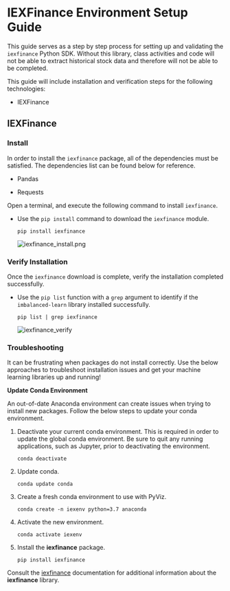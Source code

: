 # IEXFinance Environment Setup Guide

This guide serves as a step by step process for setting up and validating the `iexfinance` Python SDK. Without this library, class activities and code will not be able to extract historical stock data and therefore will not be able to be completed.

This guide will include installation and verification steps for the following technologies:

* IEXFinance

## IEXFinance

### Install

In order to install the `iexfinance` package, all of the dependencies must be satisfied. The dependencies list can be found below for reference.

* Pandas

* Requests

Open a terminal, and execute the following command to install `iexfinance`.

* Use the `pip install` command to download the `iexfinance` module.

  ```shell
  pip install iexfinance
  ```

  ![iexfinance_install.png](Images/iexfinance_install.png)

### Verify Installation

Once the `iexfinance` download is complete, verify the installation completed successfully.

* Use the `pip list` function with a `grep` argument to identify if the `imbalanced-learn` library installed successfully.

  ```shell
  pip list | grep iexfinance
  ```

  ![iexfinance_verify](Images/iexfinance_verify.png)

### Troubleshooting

It can be frustrating when packages do not install correctly. Use the below approaches to troubleshoot installation issues and get your machine learning libraries up and running!

**Update Conda Environment**

An out-of-date Anaconda environment can create issues when trying to install new packages. Follow the below steps to update your conda environment.

1. Deactivate your current conda environment. This is required in order to update the global conda environment. Be sure to quit any running applications, such as Jupyter, prior to deactivating the environment.

    ```shell
    conda deactivate
    ```

2. Update conda.

    ```shell
    conda update conda
    ```

3. Create a fresh conda environment to use with PyViz.

    ```shell
    conda create -n iexenv python=3.7 anaconda
    ```

4. Activate the new environment.

    ```shell
    conda activate iexenv
    ```

5. Install the **iexfinance** package.

    ```shell
    pip install iexfinance
    ```

Consult the [iexfinance](https://addisonlynch.github.io/iexfinance/stable/index.html) documentation for additional information about the **iexfinance** library.
